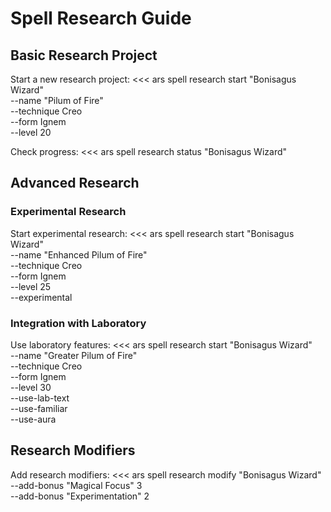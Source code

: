 # Spell Research Guide

## Basic Research Project

Start a new research project:
<<<
ars spell research start "Bonisagus Wizard" \
    --name "Pilum of Fire" \
    --technique Creo \
    --form Ignem \
    --level 20
>>>

Check progress:
<<<
ars spell research status "Bonisagus Wizard"
>>>

## Advanced Research

### Experimental Research

Start experimental research:
<<<
ars spell research start "Bonisagus Wizard" \
    --name "Enhanced Pilum of Fire" \
    --technique Creo \
    --form Ignem \
    --level 25 \
    --experimental
>>>

### Integration with Laboratory

Use laboratory features:
<<<
ars spell research start "Bonisagus Wizard" \
    --name "Greater Pilum of Fire" \
    --technique Creo \
    --form Ignem \
    --level 30 \
    --use-lab-text \
    --use-familiar \
    --use-aura
>>>

## Research Modifiers

Add research modifiers:
<<<
ars spell research modify "Bonisagus Wizard" \
    --add-bonus "Magical Focus" 3 \
    --add-bonus "Experimentation" 2
>>> 
